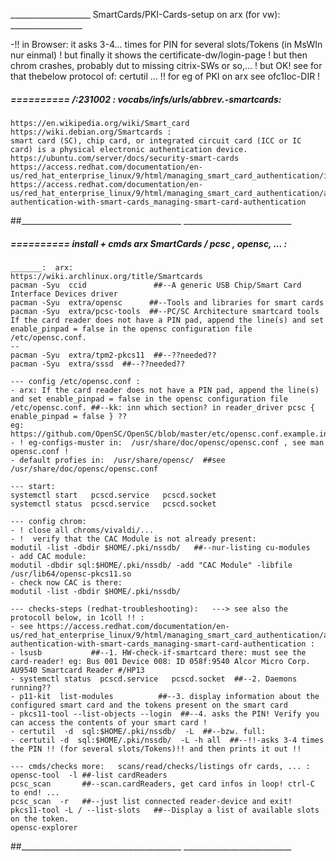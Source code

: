 ____________________ SmartCards/PKI-Cards-setup on arx (for vw): __________________

-!! in Browser: it asks 3-4... times for PIN for several slots/Tokens (in MsWIn nur einmal) !
but finally it shows the certificate-dw/login-page ! but then chrom crashes, probably dut to missing citrix-SWs or so,... ! but OK!
see for that thebelow protocol of:  certutil ... !!
for eg of PKI on arx see ofc1loc-DIR !

#####  ==========  /:231002 :  vocabs/infs/urls/abbrev.-smartcards:
	https://en.wikipedia.org/wiki/Smart_card
	https://wiki.debian.org/Smartcards :
	smart card (SC), chip card, or integrated circuit card (ICC or IC card) is a physical electronic authentication device.
	https://ubuntu.com/server/docs/security-smart-cards
	https://access.redhat.com/documentation/en-us/red_hat_enterprise_linux/9/html/managing_smart_card_authentication/index
	https://access.redhat.com/documentation/en-us/red_hat_enterprise_linux/9/html/managing_smart_card_authentication/assembly_troubleshooting-authentication-with-smart-cards_managing-smart-card-authentication
##________________________________________  ___________________________


#####  ==========  install + cmds arx SmartCards / pcsc , opensc, ... :
	_______:  arx:
	https://wiki.archlinux.org/title/Smartcards
	pacman -Syu  ccid               ##--A generic USB Chip/Smart Card Interface Devices driver
	pacman -Syu  extra/opensc      ##--Tools and libraries for smart cards
	pacman -Syu  extra/pcsc-tools  ##--PC/SC Architecture smartcard tools
	If the card reader does not have a PIN pad, append the line(s) and set enable_pinpad = false in the opensc configuration file /etc/opensc.conf.
	--
	pacman -Syu  extra/tpm2-pkcs11  ##--??needed??
	pacman -Syu  extra/sssd  ##--??needed??
	
	--- config /etc/opensc.conf :
	- arx: If the card reader does not have a PIN pad, append the line(s) and set enable_pinpad = false in the opensc configuration file /etc/opensc.conf. ##--kk: inn which section? in reader_driver pcsc { enable_pinpad = false } ??
	eg: https://github.com/OpenSC/OpenSC/blob/master/etc/opensc.conf.example.in
	- ! eg-configs-muster in:  /usr/share/doc/opensc/opensc.conf , see man opensc.conf !
	- default profies in:  /usr/share/opensc/  ##see  /usr/share/doc/opensc/opensc.conf 
	
	--- start:
	systemctl start   pcscd.service   pcscd.socket
	systemctl status  pcscd.service   pcscd.socket

	--- config chrom:
	- ! close all chroms/vivaldi/...
	- !  verify that the CAC Module is not already present:
	modutil -list -dbdir $HOME/.pki/nssdb/   ##--nur-listing cu-modules
	- add CAC module:
	modutil -dbdir sql:$HOME/.pki/nssdb/ -add "CAC Module" -libfile /usr/lib64/opensc-pkcs11.so
	- check now CAC is there:
	modutil -list -dbdir $HOME/.pki/nssdb/

	--- checks-steps (redhat-troubleshooting):   ---> see also the protocoll below, in 1coll !! :
	- see https://access.redhat.com/documentation/en-us/red_hat_enterprise_linux/9/html/managing_smart_card_authentication/assembly_troubleshooting-authentication-with-smart-cards_managing-smart-card-authentication :
	- lsusb           ##--1. HW-check-if-smartcard there: must see the card-reader! eg: Bus 001 Device 008: ID 058f:9540 Alcor Micro Corp. AU9540 Smartcard Reader #/HP13
	- systemctl status  pcscd.service   pcscd.socket  ##--2. Daemons running??
	- p11-kit  list-modules          ##--3. display information about the configured smart card and the tokens present on the smart card
	- pkcs11-tool --list-objects --login  ##--4. asks the PIN! Verify you can access the contents of your smart card !
	- certutil  -d  sql:$HOME/.pki/nssdb/  -L  ##--bzw. full:
	- certutil -d  sql:$HOME/.pki/nssdb/  -L -h all  ##--!!-asks 3-4 times the PIN !! (for several slots/Tokens)!! and then prints it out !!

	--- cmds/checks more:   scans/read/checks/listings ofr cards, ... :
	opensc-tool  -l ##-list cardReaders
	pcsc_scan       ##--scan.cardReaders, get card infos in loop! ctrl-C to end! ...
	pcsc_scan  -r   ##--just list connected reader-device and exit!
	pkcs11-tool -L / --list-slots   ##--Display a list of available slots on the token.
	opensc-explorer
##________________________________________  ___________________________

